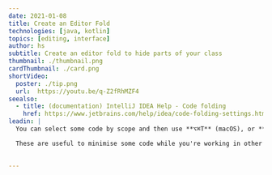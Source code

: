 ```yaml
---
date: 2021-01-08
title: Create an Editor Fold
technologies: [java, kotlin]
topics: [editing, interface]
author: hs
subtitle: Create an editor fold to hide parts of your class 
thumbnail: ./thumbnail.png
cardThumbnail: ./card.png
shortVideo:
  poster: ./tip.png
  url:  https://youtu.be/q-Z2fRhMZF4
seealso:
  - title: (documentation) IntelliJ IDEA Help - Code folding
    href: https://www.jetbrains.com/help/idea/code-folding-settings.html
leadin: |
  You can select some code by scope and then use **⌥⌘T** (macOS), or **Ctrl+Alt+T** (Windows/Linux), to create an editor fold. 

  These are useful to minimise some code while you're working in other areas of the class. You can always maximise them again later. 
  

---
```

